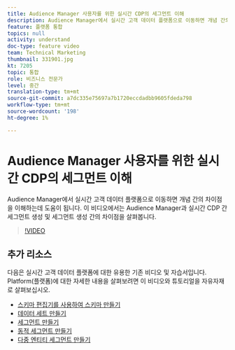 ```yaml
---
title: Audience Manager 사용자를 위한 실시간 CDP의 세그먼트 이해
description: Audience Manager에서 실시간 고객 데이터 플랫폼으로 이동하면 개념 간의 차이점을 이해하는데 도움이 됩니다. 이 비디오에서는 Audience Manager과 실시간 CDP 간 세그먼트 생성 및 세그먼트 생성 간의 차이점을 살펴봅니다.
feature: 플랫폼 통합
topics: null
activity: understand
doc-type: feature video
team: Technical Marketing
thumbnail: 331901.jpg
kt: 7205
topic: 통합
role: 비즈니스 전문가
level: 중간
translation-type: tm+mt
source-git-commit: a7dc335e75697a7b1720eccdadbb9605fdeda798
workflow-type: tm+mt
source-wordcount: '198'
ht-degree: 1%

---
```



# Audience Manager 사용자를 위한 실시간 CDP의 세그먼트 이해

Audience Manager에서 실시간 고객 데이터 플랫폼으로 이동하면 개념 간의 차이점을 이해하는데 도움이 됩니다. 이 비디오에서는 Audience Manager과 실시간 CDP 간 세그먼트 생성 및 세그먼트 생성 간의 차이점을 살펴봅니다.

>[!VIDEO](https://video.tv.adobe.com/v/331901/?quality=12&learn=on)

## 추가 리소스

다음은 실시간 고객 데이터 플랫폼에 대한 유용한 기존 비디오 및 자습서입니다. Platform(플랫폼)에 대한 자세한 내용을 살펴보려면 이 비디오와 튜토리얼을 자유자재로 살펴보십시오.

* [스키마 편집기를 사용하여 스키마 만들기](https://experienceleague.adobe.com/docs/experience-platform/xdm/tutorials/create-schema-ui.html?lang=en#getting-started)
* [데이터 세트 만들기](https://experienceleague.adobe.com/docs/platform-learn/getting-started-for-data-architects-and-data-engineers/create-datasets.html?lang=en#permissions-required)
* [세그먼트 만들기](https://experienceleague.adobe.com/docs/platform-learn/tutorials/segments/create-segments.html?lang=en#segments)
* [동적 세그먼트 만들기](https://experienceleague.adobe.com/docs/platform-learn/tutorials/segments/create-dynamic-segments.html?lang=en#segments)
* [다중 엔티티 세그먼트 만들기](https://experienceleague.adobe.com/docs/platform-learn/tutorials/segments/create-multi-entity-segments.html?lang=en#segments)

